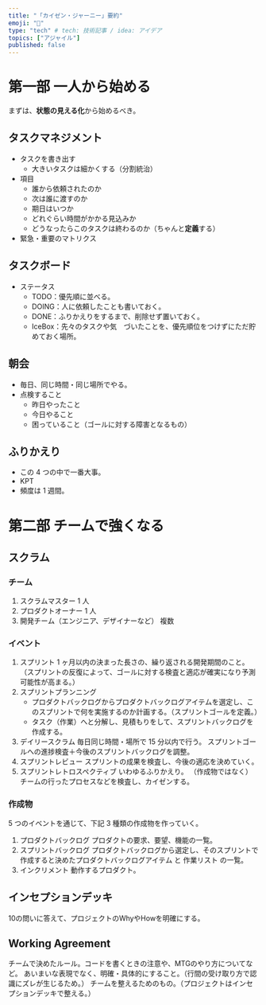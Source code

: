 ```yaml
---
title: "「カイゼン・ジャーニー」要約"
emoji: "📘"
type: "tech" # tech: 技術記事 / idea: アイデア
topics: ["アジャイル"]
published: false
---
```


# 第一部 一人から始める

まずは、**状態の見える化**から始めるべき。

## タスクマネジメント

- タスクを書き出す
  - 大きいタスクは細かくする（分割統治）
- 項目
  - 誰から依頼されたのか
  - 次は誰に渡すのか
  - 期日はいつか
  - どれぐらい時間がかかる見込みか
  - どうなったらこのタスクは終わるのか（ちゃんと**定義**する）
- 緊急・重要のマトリクス

## タスクボード

- ステータス
  - TODO：優先順に並べる。
  - DOING：人に依頼したことも書いておく。
  - DONE：ふりかえりをするまで、削除せず置いておく。
  - IceBox：先々のタスクや気　づいたことを、優先順位をつけずにただ貯めておく場所。

## 朝会

- 毎日、同じ時間・同じ場所でやる。
- 点検すること
  - 昨日やったこと
  - 今日やること
  - 困っていること（ゴールに対する障害となるもの）

## ふりかえり

- この 4 つの中で一番大事。
- KPT
- 頻度は 1 週間。

# 第二部 チームで強くなる

## スクラム

### チーム

1. スクラムマスター 1 人
2. プロダクトオーナー 1 人
3. 開発チーム（エンジニア、デザイナーなど） 複数

### イベント

1. スプリント
   1 ヶ月以内の決まった長さの、繰り返される開発期間のこと。
   （スプリントの反復によって、ゴールに対する検査と適応が確実になり予測可能性が高まる。）
2. スプリントプランニング
   - プロダクトバックログからプロダクトバックログアイテムを選定し、このスプリントで何を実施するのか計画する。（スプリントゴールを定義。）
   - タスク（作業）へと分解し、見積もりをして、スプリントバックログを作成する。
3. デイリースクラム
   毎日同じ時間・場所で 15 分以内で行う。
   スプリントゴールへの進捗検査＋今後のスプリントバックログを調整。
4. スプリントレビュー
   スプリントの成果を検査し、今後の適応を決めていく。
5. スプリントレトロスペクティブ
   いわゆるふりかえり。
   （作成物ではなく）チームの行ったプロセスなどを検査し、カイゼンする。

### 作成物

5 つのイベントを通じて、下記 3 種類の作成物を作っていく。

1. プロダクトバックログ
   プロダクトの要求、要望、機能の一覧。
2. スプリントバックログ
   プロダクトバックログから選定し、そのスプリントで作成すると決めたプロダクトバックログアイテム と 作業リスト の一覧。
3. インクリメント
  動作するプロダクト。

## インセプションデッキ
10の問いに答えて、プロジェクトのWhyやHowを明確にする。

## Working Agreement
チームで決めたルール。コードを書くときの注意や、MTGのやり方についてなど。
あいまいな表現でなく、明確・具体的にすること。（行間の受け取り方で認識にズレが生じるため。）
チームを整えるためのもの。（プロジェクトはインセプションデッキで整える。）

<!-- 一旦、今ほしかった情報は整理できたので、途中で止めた -->